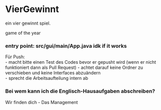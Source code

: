 # VierGewinnt

ein vier gewinnt spiel.

game of the year

### entry point: src/gui/main/App.java idk if it works

Für Push:  
    - macht bitte einen Test des Codes bevor er gepusht wird (wenn er nicht funktioniert dann als Pull Request)
    - achtet darauf keine Ordner zu verschieben und keine Interfaces abzuändern  
    - sprecht die Arbeitsaufteilung intern ab  

### Bei wem kann ich die Englisch-Hausaufgaben abschreiben?
Wir finden dich - Das Management
